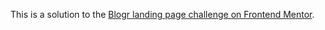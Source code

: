 This is a solution to the [Blogr landing page challenge on Frontend Mentor](https://www.frontendmentor.io/challenges/blogr-landing-page-EX2RLAApP).
